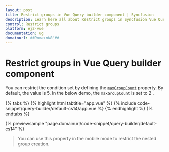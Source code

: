 ```yaml
---
layout: post
title: Restrict groups in Vue Query builder component | Syncfusion
description: Learn here all about Restrict groups in Syncfusion Vue Query builder component of Syncfusion Essential JS 2 and more.
control: Restrict groups 
platform: ej2-vue
documentation: ug
domainurl: ##DomainURL##
---
```


# Restrict groups in Vue Query builder component

You can restrict the condition set by defining the [`maxGroupCount`](https://ej2.syncfusion.com/vue/documentation/api/query-builder/#maxgroupcount) property. By default, the value is 5. In the below demo, the `maxGroupCount` is set to 2 .

{% tabs %}
{% highlight html tabtitle="app.vue" %}
{% include code-snippet/query-builder/default-cs14/app.vue %}
{% endhighlight %}
{% endtabs %}
        
{% previewsample "page.domainurl/code-snippet/query-builder/default-cs14" %}

> You can use this property in the mobile mode to restrict the nested group creation.